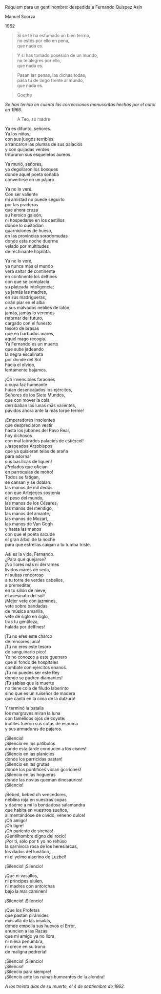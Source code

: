 Réquiem para un gentilhombre: despedida a Fernando Quíspez Asín

Manuel Scorza

1962

> Si se te ha esfumado un bien terrno,  
> no estés por ello en pena,  
> que nada es.  

> Y si has tomado posesión de un mundo,  
> no te alegres por ello,  
> que nada es.

> Pasan las penas, las dichas todas,  
> pasa tú de largo frente al mundo,  
> que nada es.  

> Goethe  

*Se han tenido en cuenta las correcciones manuscritas hechas por el autor en 1966.*

> A Teo, su madre  

Ya es difunto, señores.  
Ya los niños,  
con sus juegos terribles,  
arrancaron las plumas de sus palacios  
y con quijadas verdes  
trituraron sus esqueletos áureos.  

Ya murió, señores,  
ya degollaron los bosques  
donde aquel poeta soñaba  
convertirse en un pájaro.  

Ya no lo veré.  
Con ser valiente  
mi amistad no puede seguirlo  
por las praderas  
que ahora cruza  
su heroico galeón,  
ni hospedarse en los castillos  
donde lo custodian  
guarniciones de hueso,  
en las provincias sorodomudas  
donde esta noche duerme  
velado por multitudes  
de rechinante hojalata.  

Ya no lo veré,  
ya nunca más el mundo  
verá saltar de continente  
en continente los delfines  
con que se complacía  
su plateada inteligencia;  
ya jamás las madres,  
en sus madrigueras,  
oirán piar en el alba  
a sus malvados neblíes de latón;  
jamás, jamás lo veremos  
retornar del futuro,  
cargado con el funesto  
tesoro de brasas  
que en barbudos mares,  
aquel mago recogía.  
Ya Fernando es un muerto  
que sube jadeando  
la negra escalinata  
por donde del Sol  
hacia el olvido,  
lentamente bajamos.  

¡Oh invencibles faraones  
a cuya faz humeante  
huían desencajados los ejércitos,  
Señores de los Siete Mundos,  
que con mover la cola  
derribaban las lunas más valientes,  
pávidos ahora ante la más torpe terme!  

¡Emperadores insolentes  
que despreciaron vestir  
hasta los jubones del Pavo Real,  
hoy dichosos  
con mal labrados palacios de estiércol!  
¡Jaspeados Arzobispos  
que ya quisieran telas de araña  
para adornar  
sus basílicas de liquen!  
¡Prelados que ofician  
en parroquias de moho!  
Todos se fatigan,  
se cansan y se doblan:  
las manos de mil dedos  
con que Artejerjes sostenía  
el peso del mundo,  
las manos de los Césares,  
las manos del mendigo,  
las manos del amante,  
las manos de Mozart,  
las manos de Van Gogh  
y hasta las manos  
con que el poeta sacude  
el gran árbol de la noche  
para que estrellas caigan a tu tumba triste.  

Así es la vida, Fernando.  
¿Para qué quejarse?  
¡No llores más ni derrames  
lívidos mares de seda,  
ni subas rencoroso  
a tu torre de verdes cabellos,  
a premeditar,  
en tu sillón de nieve,  
el asesinato del sol!  
¡Mejor vete con jazmines,  
vete sobre bandadas  
de música amarilla,  
vete de siglo en siglo,  
tras tu gentileza,  
halada por delfines!  

¡Tú no eres este charco  
de rencores luna!  
¡Tú no eres este tesoro  
de sanguinario pico!  
Yo no conozco a este guerrero  
que al fondo de hospitales  
combate con ejércitos enanos.  
¡Tú no puedes ser este Rey  
donde se pudren diamantes!  
¡Tú sabías que la muerte  
no tiene cola de filudo laberinto  
sino que es un ruiseñor de madera  
que canta en la cima de la dulzura!  

Y terminó la batalla  
los margraves miran la luna  
con famélicos ojos de coyote:  
inútiles fueron sus cotas de espuma  
y sus armaduras de pájaros.  

¡Silencio!  
¡Silencio en los patíbulos  
aonde esta tarde conducen a los cisnes!  
¡Silencio en las planicies  
donde los parricidas pastan!  
¡Silencio en las grutas  
donde los pontífices violan gorriones!  
¡Silencio en las hogueras  
donde las novias queman dinosaurios!  
¡Silencio!  

¡Bebed, bebed oh vencedores,  
neblina roja en vuestras copas  
y dadme a mí la bondadosa salamandra  
que habita en vuestros sueños,  
alimentándose de olvido, veneno dulce!  
¡Oh amigo!  
¡Oh tigre!  
¡Oh pariente de sirenas!  
¡Gentilhombre digno del rocío!  
¡Por ti, sólo por ti yo no rehúso  
la carnívora rosa de los heresiarcas,  
los dados del lunático,  
ni el yelmo alacrino de Luzbel!  

¡Silencio! ¡Silencio!  

¡Que ni vasallos,  
ni príncipes ululen,  
ni madres con antorchas  
bajo la mar caminen!  

¡Silencio! ¡Silencio!  

¡Que los Profetas  
que pastan pirámides  
más allá de las ínsulas,  
donde empolla sus huevos el Error,  
anuncien a las Razas  
que mi amigo ya no llora,  
ni nieva penumbra,  
ni crece en su trono  
de maligna pedrería!  

¡Silencio! ¡Silencio!  
¡Silencio!  
¡Silencio para siempre!  
¡Silencio ante las ruinas humeantes de la alondra!  

*A los treinta días de su muerte, el 4 de septiembre de 1962.*
